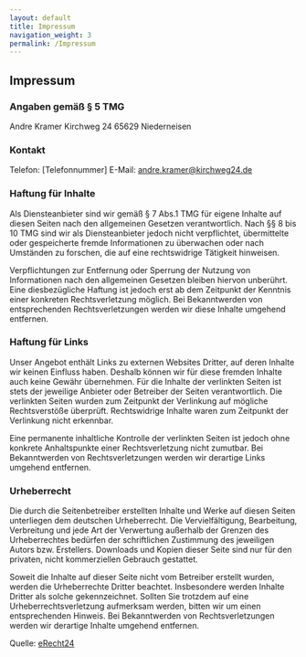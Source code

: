 ```yaml
---
layout: default
title: Impressum
navigation_weight: 3
permalink: /Impressum
---
```

## Impressum

### Angaben gem&auml;&szlig; &sect; 5 TMG

Andre Kramer
Kirchweg 24
65629 Niederneisen

### Kontakt

Telefon: &#91;Telefonnummer&#93;
E-Mail: andre.kramer@kirchweg24.de

### Haftung f&uuml;r Inhalte

Als Diensteanbieter sind wir gem&auml;&szlig; &sect; 7 Abs.1 TMG f&uuml;r eigene Inhalte auf diesen Seiten nach den allgemeinen Gesetzen verantwortlich. Nach &sect;&sect; 8 bis 10 TMG sind wir als Diensteanbieter jedoch nicht verpflichtet, &uuml;bermittelte oder gespeicherte fremde Informationen zu &uuml;berwachen oder nach Umst&auml;nden zu forschen, die auf eine rechtswidrige T&auml;tigkeit hinweisen.

Verpflichtungen zur Entfernung oder Sperrung der Nutzung von Informationen nach den allgemeinen Gesetzen bleiben hiervon unber&uuml;hrt. Eine diesbez&uuml;gliche Haftung ist jedoch erst ab dem Zeitpunkt der Kenntnis einer konkreten Rechtsverletzung m&ouml;glich. Bei Bekanntwerden von entsprechenden Rechtsverletzungen werden wir diese Inhalte umgehend entfernen.

### Haftung f&uuml;r Links

Unser Angebot enth&auml;lt Links zu externen Websites Dritter, auf deren Inhalte wir keinen Einfluss haben. Deshalb k&ouml;nnen wir f&uuml;r diese fremden Inhalte auch keine Gew&auml;hr &uuml;bernehmen. F&uuml;r die Inhalte der verlinkten Seiten ist stets der jeweilige Anbieter oder Betreiber der Seiten verantwortlich. Die verlinkten Seiten wurden zum Zeitpunkt der Verlinkung auf m&ouml;gliche Rechtsverst&ouml;&szlig;e &uuml;berpr&uuml;ft. Rechtswidrige Inhalte waren zum Zeitpunkt der Verlinkung nicht erkennbar.

Eine permanente inhaltliche Kontrolle der verlinkten Seiten ist jedoch ohne konkrete Anhaltspunkte einer Rechtsverletzung nicht zumutbar. Bei Bekanntwerden von Rechtsverletzungen werden wir derartige Links umgehend entfernen.

### Urheberrecht
Die durch die Seitenbetreiber erstellten Inhalte und Werke auf diesen Seiten unterliegen dem deutschen Urheberrecht. Die Vervielf&auml;ltigung, Bearbeitung, Verbreitung und jede Art der Verwertung au&szlig;erhalb der Grenzen des Urheberrechtes bed&uuml;rfen der schriftlichen Zustimmung des jeweiligen Autors bzw. Erstellers. Downloads und Kopien dieser Seite sind nur f&uuml;r den privaten, nicht kommerziellen Gebrauch gestattet.

Soweit die Inhalte auf dieser Seite nicht vom Betreiber erstellt wurden, werden die Urheberrechte Dritter beachtet. Insbesondere werden Inhalte Dritter als solche gekennzeichnet. Sollten Sie trotzdem auf eine Urheberrechtsverletzung aufmerksam werden, bitten wir um einen entsprechenden Hinweis. Bei Bekanntwerden von Rechtsverletzungen werden wir derartige Inhalte umgehend entfernen.

Quelle: [eRecht24](https://www.e-recht24.de)
